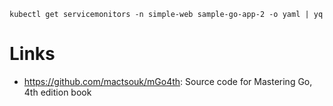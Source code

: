 ```shell
kubectl get servicemonitors -n simple-web sample-go-app-2 -o yaml | yq
```

# Links
- https://github.com/mactsouk/mGo4th: Source code for Mastering Go, 4th edition book
